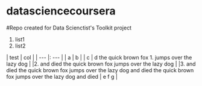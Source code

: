 datasciencecoursera
===================

#Repo created for Data Scienctist's Toolkit project

1. list1
2. list2

| test | col |
| --- |: --- |
| a | b |
| c | d the quick brown fox 1.  jumps over the lazy dog
| |2. and died the quick brown fox jumps over the lazy dog
| |3. and died the quick brown fox jumps over the lazy dog and died the quick brown fox jumps over the lazy dog and died |
 e
 f
g |

